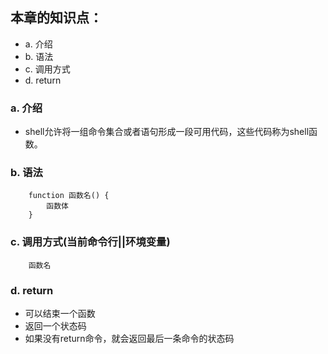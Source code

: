 ## 本章的知识点：
- a. 介绍
- b. 语法
- c. 调用方式
- d. return

### a. 介绍
- shell允许将一组命令集合或者语句形成一段可用代码，这些代码称为shell函数。

### b. 语法
```
    function 函数名() {
        函数体
    }
```

### c. 调用方式(当前命令行||环境变量)
```
    函数名
```

### d. return
- 可以结束一个函数
- 返回一个状态码
- 如果没有return命令，就会返回最后一条命令的状态码